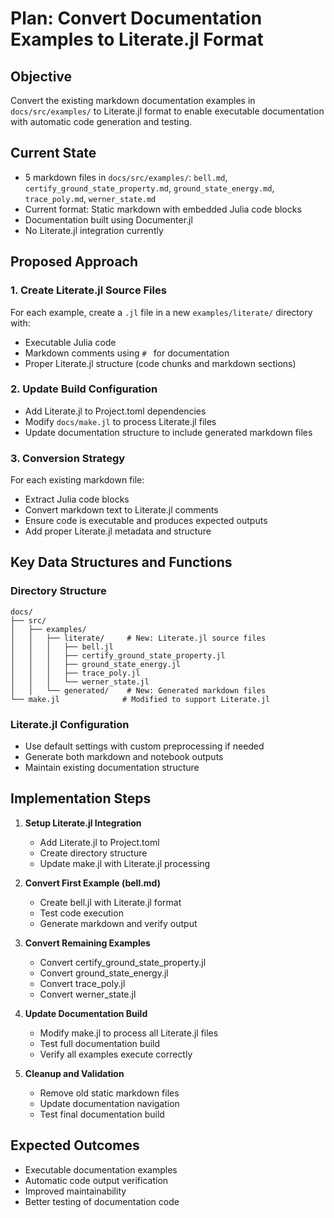 # Plan: Convert Documentation Examples to Literate.jl Format

## Objective
Convert the existing markdown documentation examples in `docs/src/examples/` to Literate.jl format to enable executable documentation with automatic code generation and testing.

## Current State
- 5 markdown files in `docs/src/examples/`: `bell.md`, `certify_ground_state_property.md`, `ground_state_energy.md`, `trace_poly.md`, `werner_state.md`
- Current format: Static markdown with embedded Julia code blocks
- Documentation built using Documenter.jl
- No Literate.jl integration currently

## Proposed Approach

### 1. Create Literate.jl Source Files
For each example, create a `.jl` file in a new `examples/literate/` directory with:
- Executable Julia code
- Markdown comments using `# ` for documentation
- Proper Literate.jl structure (code chunks and markdown sections)

### 2. Update Build Configuration
- Add Literate.jl to Project.toml dependencies
- Modify `docs/make.jl` to process Literate.jl files
- Update documentation structure to include generated markdown files

### 3. Conversion Strategy
For each existing markdown file:
- Extract Julia code blocks
- Convert markdown text to Literate.jl comments
- Ensure code is executable and produces expected outputs
- Add proper Literate.jl metadata and structure

## Key Data Structures and Functions

### Directory Structure
```
docs/
├── src/
│   ├── examples/
│   │   ├── literate/     # New: Literate.jl source files
│   │   │   ├── bell.jl
│   │   │   ├── certify_ground_state_property.jl
│   │   │   ├── ground_state_energy.jl
│   │   │   ├── trace_poly.jl
│   │   │   └── werner_state.jl
│   │   └── generated/    # New: Generated markdown files
└── make.jl              # Modified to support Literate.jl
```

### Literate.jl Configuration
- Use default settings with custom preprocessing if needed
- Generate both markdown and notebook outputs
- Maintain existing documentation structure

## Implementation Steps

1. **Setup Literate.jl Integration**
   - Add Literate.jl to Project.toml
   - Create directory structure
   - Update make.jl with Literate.jl processing

2. **Convert First Example (bell.md)**
   - Create bell.jl with Literate.jl format
   - Test code execution
   - Generate markdown and verify output

3. **Convert Remaining Examples**
   - Convert certify_ground_state_property.jl
   - Convert ground_state_energy.jl
   - Convert trace_poly.jl
   - Convert werner_state.jl

4. **Update Documentation Build**
   - Modify make.jl to process all Literate.jl files
   - Test full documentation build
   - Verify all examples execute correctly

5. **Cleanup and Validation**
   - Remove old static markdown files
   - Update documentation navigation
   - Test final documentation build

## Expected Outcomes
- Executable documentation examples
- Automatic code output verification
- Improved maintainability
- Better testing of documentation code
